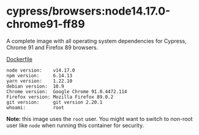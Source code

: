 # cypress/browsers:node14.17.0-chrome91-ff89

A complete image with all operating system dependencies for Cypress, Chrome
91 and Firefox 89 browsers.

[Dockerfile](Dockerfile)

```text
node version:    v14.17.0
npm version:     6.14.13
yarn version:    1.22.10
debian version:  10.9
Chrome version:  Google Chrome 91.0.4472.114  
Firefox version: Mozilla Firefox 89.0.2
git version:     git version 2.20.1
whoami:          root
```

**Note:** this image uses the `root` user. You might want to switch to non-root
user like `node` when running this container for security.
